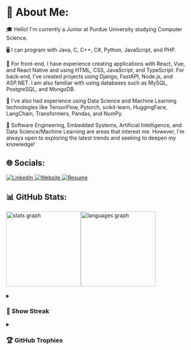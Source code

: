 <h1>💫 About Me:</h1> 
<p>🎓 Hello! I'm currently a Junior at Purdue University studying Computer Science.</p>
<p>🖥️ I can program with Java, C, C++, C#, Python, JavaScript, and PHP.</p>
<p>👾 For front-end, I have experience creating applications with React, Vue, and React Native and using HTML, CSS, JavaScript, and TypeScript. For back-end, I've created projects using Django, FastAPI, Node.js, and ASP.NET. I am also familiar with using databases such as MySQL, PostgreSQL, and MongoDB.</p>
<p>🤖 I've also had experience using Data Science and Machine Learning technologies like TensorFlow, Pytorch, scikit-learn, HuggingFace, LangChain, Transformers, Pandas, and NumPy.</p>
<p>🧠 Software Engineering, Embedded Systems, Artificial Intelligence, and Data Science/Machine Learning are areas that interest me. However, I'm always open to exploring the latest trends and seeking to deepen my knowledge!</p>

<h2>🌐 Socials:</h2>
<a href="https://linkedin.com/in/colinwu0403">
  <img alt="LinkedIn" src="https://img.shields.io/badge/LinkedIn-%230077B5.svg?style=for-the-badge&logo=linkedin&logoColor=white">
</a>
<a href="https://www.colinwu.net/">
  <img alt="Website" src="https://custom-icon-badges.herokuapp.com/badge/Website-0a00ba?style=for-the-badge&logo=codespaces&logoColor=white">
</a>
<a href="https://www.colinwu.net/ChiCheColinWuResume.pdf">
  <img alt="Resume" src="https://custom-icon-badges.herokuapp.com/badge/Resume-00c515?style=for-the-badge&logo=paperclip&logoColor=white">
</a>

<h2>📊 GitHub Stats:</h2>
<div style="display: flex; flex-direction: row;">
  <img src="https://github-readme-stats.vercel.app/api?username=ColinWu0403&show=prs_merged,prs_merged_percentage&hide_title=false&hide_rank=false&show_icons=true&include_all_commits=true&count_private=true&disable_animations=false&theme=nightowl&locale=en&hide_border=false&order=1" height="200" alt="stats graph"  />
  <img src="https://github-readme-stats.vercel.app/api/top-langs?username=ColinWu0403&locale=en&hide_title=false&layout=compact&card_width=320&hide=Hack,HTML,CSS,Jupyter%20Notebook,Pascal,Dockerfile,Makefile,Vim%20Script,TeX&langs_count=12&theme=nightowl&hide_border=false&order=2&custom_title=Most%20Used%20Languages" height="200" alt="languages graph"  />
</div><br>

<details>
  <summary><h3>📅 Show Streak</h3></summary>
  <div align="center">
      <img src="https://streak-stats.demolab.com?user=ColinWu0403&locale=en&mode=weekly&theme=nightowl&hide_border=false&border_radius=5&date_format=M%20j%5B,%20Y%5D&order=3" height="150" alt="streak graph"/><br><br>
      <img src="https://github-readme-activity-graph.vercel.app/graph?username=ColinWu0403&radius=16&theme=nightowl&area=true&order=5&custom_title=My%20Contribution%20Graph&hide_border=false&hide_title=false" height="250" alt="activity-graph graph"  />
  </div>
</details>

<details>
  <summary><h3>🏆 GitHub Trophies</h3></summary>
  <img alt="GitHub Trophies" src="https://github-profile-trophy.vercel.app/?username=ColinWu0403&theme=darkhub&no-frame=false&no-bg=false&margin-w=4"></a>
</details>
